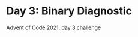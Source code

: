 # Day 3: Binary Diagnostic

Advent of Code 2021, [day 3 challenge](https://adventofcode.com/2021/day/3)
